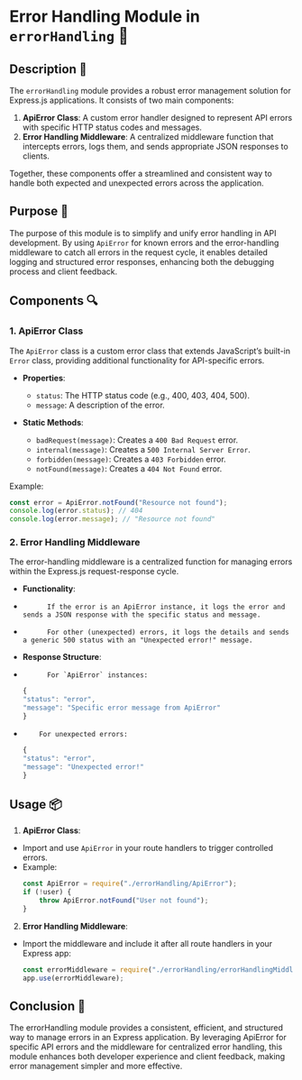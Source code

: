 # Error Handling Module in `errorHandling` 📜

## Description 📝

The `errorHandling` module provides a robust error management solution for Express.js applications.
It consists of two main components:

1. **ApiError Class**: A custom error handler designed to represent API errors with specific HTTP status codes and messages.
2. **Error Handling Middleware**: A centralized middleware function that intercepts errors, logs them, and sends appropriate JSON responses to clients.

Together, these components offer a streamlined and consistent way to handle both expected and unexpected errors across the application.

## Purpose 🎯

The purpose of this module is to simplify and unify error handling in API development.
By using `ApiError` for known errors and the error-handling middleware to catch all errors in the request cycle, it enables detailed logging and structured error responses, enhancing both the debugging process and client feedback.

## Components 🔍

### 1. ApiError Class

The `ApiError` class is a custom error class that extends JavaScript’s built-in `Error` class, providing additional functionality for API-specific errors.

-   **Properties**:

    -   `status`: The HTTP status code (e.g., 400, 403, 404, 500).
    -   `message`: A description of the error.

-   **Static Methods**:
    -   `badRequest(message)`: Creates a `400 Bad Request` error.
    -   `internal(message)`: Creates a `500 Internal Server Error`.
    -   `forbidden(message)`: Creates a `403 Forbidden` error.
    -   `notFound(message)`: Creates a `404 Not Found` error.

Example:

```js
const error = ApiError.notFound("Resource not found");
console.log(error.status); // 404
console.log(error.message); // "Resource not found"
```

### 2. Error Handling Middleware

The error-handling middleware is a centralized function for managing errors within the Express.js request-response cycle.

-   **Functionality**:
-           If the error is an ApiError instance, it logs the error and sends a JSON response with the specific status and message.
-           For other (unexpected) errors, it logs the details and sends a generic 500 status with an "Unexpected error!" message.

-   **Response Structure**:

-           For `ApiError` instances:

    ```js
    {
    "status": "error",
    "message": "Specific error message from ApiError"
    }
    ```

-         For unexpected errors:
    ```js
    {
    "status": "error",
    "message": "Unexpected error!"
    }
    ```

## Usage 📦

1. **ApiError Class**:

-   Import and use `ApiError` in your route handlers to trigger controlled errors.
-   Example:
    ```js
    const ApiError = require("./errorHandling/ApiError");
    if (!user) {
        throw ApiError.notFound("User not found");
    }
    ```

2. **Error Handling Middleware**:

-   Import the middleware and include it after all route handlers in your Express app:
    ```js
    const errorMiddleware = require("./errorHandling/errorHandlingMiddleware");
    app.use(errorMiddleware);
    ```

## Conclusion 🚀

The errorHandling module provides a consistent, efficient, and structured way to manage errors in an Express application.
By leveraging ApiError for specific API errors and the middleware for centralized error handling, this module enhances both developer experience and client feedback, making error management simpler and more effective.
